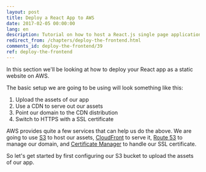 ```yaml
---
layout: post
title: Deploy a React App to AWS
date: 2017-02-05 00:00:00
lang: en
description: Tutorial on how to host a React.js single page application on AWS S3 and CloudFront.
redirect_from: /chapters/deploy-the-frontend.html
comments_id: deploy-the-frontend/39
ref: deploy-the-frontend
---
```


In this section we'll be looking at how to deploy your React app as a static website on AWS.

The basic setup we are going to be using will look something like this:

1. Upload the assets of our app
2. Use a CDN to serve out our assets
3. Point our domain to the CDN distribution
4. Switch to HTTPS with a SSL certificate

AWS provides quite a few services that can help us do the above. We are going to use [S3](https://aws.amazon.com/s3/) to host our assets, [CloudFront](https://aws.amazon.com/cloudfront/) to serve it, [Route 53](https://aws.amazon.com/route53/) to manage our domain, and [Certificate Manager](https://aws.amazon.com/certificate-manager/) to handle our SSL certificate.

So let's get started by first configuring our S3 bucket to upload the assets of our app.
